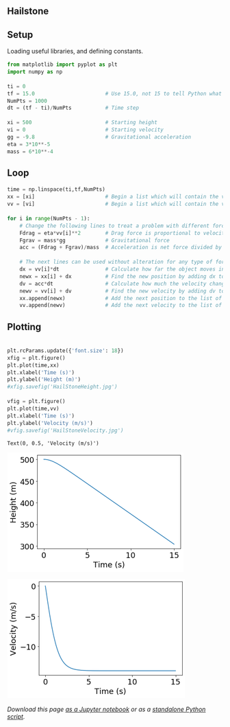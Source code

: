 ## Hailstone



## Setup

Loading useful libraries, and defining constants.


```python
from matplotlib import pyplot as plt
import numpy as np

ti = 0
tf = 15.0                       # Use 15.0, not 15 to tell Python what kind of variable to use for the time
NumPts = 1000
dt = (tf - ti)/NumPts           # Time step

xi = 500                        # Starting height
vi = 0                          # Starting velocity
gg = -9.8                       # Gravitational acceleration
eta = 3*10**-5
mass = 6*10**-4
```

## Loop




```python
time = np.linspace(ti,tf,NumPts)
xx = [xi]                       # Begin a list which will contain the values of position from ti to tf
vv = [vi]                       # Begin a list which will contain the values of velocity from ti to tf

for i in range(NumPts - 1):
    # Change the following lines to treat a problem with different forces, e.g., add a spring force Fspr = -k*xx[i]
    Fdrag = eta*vv[i]**2        # Drag force is proportional to velocity squared
    Fgrav = mass*gg             # Gravitational force
    acc = (Fdrag + Fgrav)/mass  # Acceleration is net force divided by mass
    
    # The next lines can be used without alteration for any type of force
    dx = vv[i]*dt               # Calculate how far the object moves in the short time interval between time[i] and time [i+1]
    newx = xx[i] + dx           # Find the new position by adding dx to the present position
    dv = acc*dt                 # Calculate how much the velocity changes between time[i] and time [i+1]
    newv = vv[i] + dv           # Find the new velocity by adding dv to the present velocity
    xx.append(newx)             # Add the next position to the list of position values
    vv.append(newv)             # Add the next velocity to the list of velocity values

```

## Plotting



```python

plt.rcParams.update({'font.size': 18})
xfig = plt.figure()
plt.plot(time,xx)
plt.xlabel('Time (s)')
plt.ylabel('Height (m)')
#xfig.savefig('HailStoneHeight.jpg')

vfig = plt.figure()
plt.plot(time,vv)
plt.xlabel('Time (s)')
plt.ylabel('Velocity (m/s)')
#vfig.savefig('HailStoneVelocity.jpg')

```




    Text(0, 0.5, 'Velocity (m/s)')




![png](../nb_img/phys114/HailStone_6_1.png)



![png](../nb_img/phys114/HailStone_6_2.png)


_Download this page [as a Jupyter notebook](https://github.com/vuw-scps/python-physics/raw/master/notebooks/phys114/HailStone.ipynb) or as a [standalone Python script](https://github.com/vuw-scps/python-physics/raw/master/scripts/phys114/HailStone.py)._

